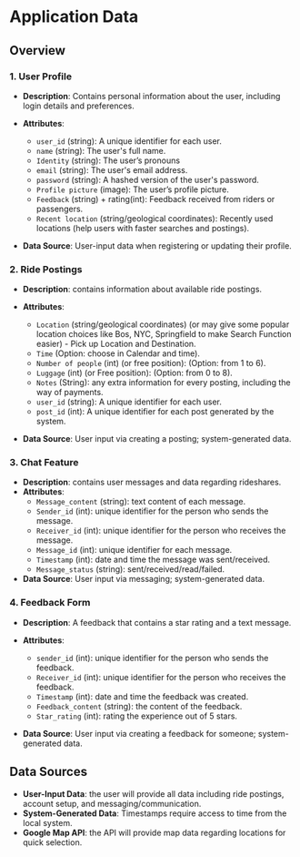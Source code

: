 # Application Data 

##  Overview

### 1. User Profile

- **Description**: Contains personal information about the user, including login details and preferences.
- **Attributes**:
  - `user_id` (string): A unique identifier for each user.
  - `name` (string): The user's full name.
  - `Identity` (string): The user’s pronouns
  - `email` (string): The user's email address.
  - `password` (string): A hashed version of the user's password.
  - `Profile picture` (image): The user’s profile picture.
  - `Feedback` (string) + rating(int): Feedback received from riders or passengers.
  - `Recent location` (string/geological coordinates): Recently used locations (help users with faster searches and postings).

- **Data Source**: User-input data when registering or updating their profile.

### 2. Ride Postings

- **Description**: contains information about available ride postings.
- **Attributes**:
  - `Location` (string/geological coordinates) (or may give some popular location choices like Bos, NYC, Springfield to make Search Function easier) - Pick up Location and Destination.
  - `Time` (Option: choose in Calendar and time).
  - `Number of people` (int) (or free position): (Option: from 1 to 6).
  - `Luggage` (int) (or Free position): (Option: from 0 to 8).
  - `Notes` (String): any extra information for every posting, including the way of payments.
  - `user_id` (string): A unique identifier for each user.
  - `post_id` (int): A unique identifier for each post generated by the system.
    
- **Data Source**: User input via creating a posting; system-generated data.

### 3. Chat Feature

- **Description**: contains user messages and data regarding rideshares.
- **Attributes**:
  - `Message_content` (string): text content of each message.
  - `Sender_id` (int): unique identifier for the person who sends the message.
  - `Receiver_id` (int): unique identifier for the person who receives the message.
  - `Message_id` (int): unique identifier for each message.
  - `Timestamp` (int): date and time the message was sent/received.
  - `Message_status` (string): sent/received/read/failed.
- **Data Source**: User input via messaging; system-generated data.

### 4. Feedback Form

- **Description**: A feedback that contains a star rating and a text message.
- **Attributes**:
  - `sender_id` (int): unique identifier for the person who sends the feedback.
  - `Receiver_id` (int): unique identifier for the person who receives the feedback.
  - `Timestamp` (int): date and time the feedback was created.
  - `Feedback_content` (string): the content of the feedback.
  - `Star_rating` (int): rating the experience out of 5 stars.

- **Data Source**: User input via creating a feedback for someone; system-generated data.



## Data Sources

- **User-Input Data**: the user will provide all data including ride postings, account setup, and messaging/communication.
- **System-Generated Data**: Timestamps require access to time from the local system. 
- **Google Map API**: the API will provide map data regarding locations for quick selection.
